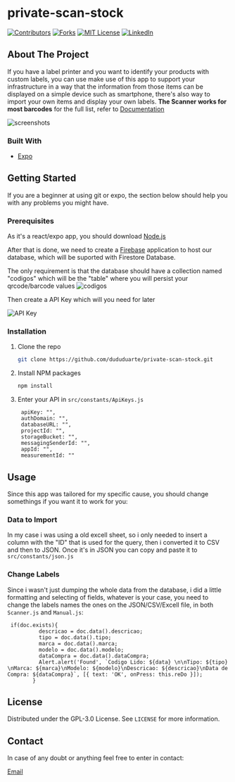 # private-scan-stock
<!--
*** Thanks for checking out the Best-README-Template. If you have a suggestion
*** that would make this better, please fork the repo and create a pull request
*** or simply open an issue with the tag "enhancement".
*** Thanks again! Now go create something AMAZING! :D
-->

[![Contributors][contributors-shield]][contributors-url]
[![Forks][forks-shield]][forks-url]
[![MIT License][license-shield]][license-url]
[![LinkedIn][linkedin-shield]][linkedin-url]

<!-- ABOUT THE PROJECT -->
## About The Project

If you have a label printer and you want to identify your products with custom labels, you can use make use of this app to support your infrastructure in a way that the information from those items can be displayed on a simple device such as smartphone, there's also way to import your own items and display your own labels. **The Scanner works for most barcodes** for the full list, refer to [Documentation](https://docs.expo.dev/versions/latest/sdk/bar-code-scanner/#supported-formats)

![screenshots](https://i.imgur.com/7rgGxNY.png)
### Built With
* [Expo](https://expo.dev/)

<!-- GETTING STARTED -->
## Getting Started

If you are a beginner at using git or expo, the section below should help you with any problems you might have.

### Prerequisites
As it's a react/expo app, you should download [Node.js](https://nodejs.org/en/)

After that is done, we need to create a [Firebase](https://firebase.google.com/) 
application to host our database, which will be suported with Firestore Database.

The only requirement is that the database should have a collection named "codigos" which will be the "table" where you will persist your qrcode/barcode values
![codigos](https://i.imgur.com/rNjfkLO.png)

Then create a API Key which will you need for later 

![API Key](https://i.imgur.com/D6mpXV6.png)


### Installation

1. Clone the repo
   ```sh
   git clone https://github.com/dududuarte/private-scan-stock.git
   ```
2. Install NPM packages
   ```sh
   npm install
   ```
3. Enter your API in `src/constants/ApiKeys.js`

   ```JS
    apiKey: "",
    authDomain: "",
    databaseURL: "",
    projectId: "",
    storageBucket: "",
    messagingSenderId: "",
    appId: "",
    measurementId: ""
   ```

<!-- USAGE EXAMPLES -->
## Usage

Since this app was tailored for my specific cause, you should change somethings if you want it to work for you:

### Data to Import

In my case i was using a old excell sheet, so i only needed to insert a column with the "ID" that is used for the query, then i converted it to CSV and then to JSON. Once it's in JSON you can copy and paste it to `src/constants/json.js`

### Change Labels

Since i wasn't just dumping the whole data from the database, i did a little formatting and selecting of fields, whatever is your case, you need to change the labels names the ones on the JSON/CSV/Excell file, in both `Scanner.js` and `Manual.js`:

```JS
 if(doc.exists){
          descricao = doc.data().descricao;
          tipo = doc.data().tipo;
          marca = doc.data().marca;
          modelo = doc.data().modelo;
          dataCompra = doc.data().dataCompra;
          Alert.alert('Found', `Codigo Lido: ${data} \n\nTipo: ${tipo} \nMarca: ${marca}\nModelo: ${modelo}\nDescricao: ${descricao}\nData de Compra: ${dataCompra}`, [{ text: 'OK', onPress: this.reDo }]);
        }
```

<!-- LICENSE -->
## License

Distributed under the GPL-3.0 License. See `LICENSE` for more information.

<!-- CONTACT -->
## Contact
In case of any doubt or anything feel free to enter in contact:

[Email](mailto:duartemcg@gmail.com)


<!-- MARKDOWN LINKS & IMAGES -->
<!-- https://www.markdownguide.org/basic-syntax/#reference-style-links -->
[contributors-shield]: https://img.shields.io/github/contributors/dududuarte/private-scan-stock.svg?style=for-the-badge
[contributors-url]: https://github.com/dududuarte/private-scan-stock/graphs/contributors
[forks-shield]: https://img.shields.io/github/forks/dududuarte/private-scan-stock.svg?style=for-the-badge
[forks-url]: https://github.com/dududuarte/private-scan-stock/network/members
[stars-shield]: https://img.shields.io/github/stars/dududuarte/private-scan-stock.svg?style=for-the-badge
[stars-url]: https://github.com/dududuarte/private-scan-stock/stargazers
[license-shield]: https://img.shields.io/github/license/dududuarte/private-scan-stock.svg?style=for-the-badge
[license-url]: https://github.com/dududuarte/private-scan-stock/blob/main/LICENSE
[linkedin-shield]: https://img.shields.io/badge/-LinkedIn-black.svg?style=for-the-badge&logo=linkedin&colorB=555
[linkedin-url]: https://www.linkedin.com/in/duartemcg/
